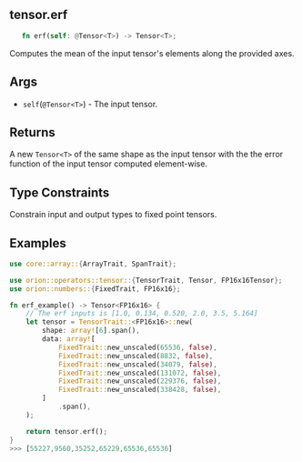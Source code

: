## tensor.erf

```rust 
   fn erf(self: @Tensor<T>) -> Tensor<T>;
```

Computes the mean of the input tensor's elements along the provided axes.

## Args

* `self`(`@Tensor<T>`) - The input tensor.

## Returns

A new `Tensor<T>` of the same shape as the input tensor with 
the the error function of the input tensor computed element-wise.

## Type Constraints

Constrain input and output types to fixed point tensors.

## Examples

```rust
use core::array::{ArrayTrait, SpanTrait};

use orion::operators::tensor::{TensorTrait, Tensor, FP16x16Tensor};
use orion::numbers::{FixedTrait, FP16x16};

fn erf_example() -> Tensor<FP16x16> {
    // The erf inputs is [1.0, 0.134, 0.520, 2.0, 3.5, 5.164]
    let tensor = TensorTrait::<FP16x16>::new(
        shape: array![6].span(),
        data: array![
            FixedTrait::new_unscaled(65536, false),
            FixedTrait::new_unscaled(8832, false),
            FixedTrait::new_unscaled(34079, false),
            FixedTrait::new_unscaled(131072, false),
            FixedTrait::new_unscaled(229376, false),
            FixedTrait::new_unscaled(338428, false),
        ]
            .span(),
    );

    return tensor.erf();
}
>>> [55227,9560,35252,65229,65536,65536]
```
